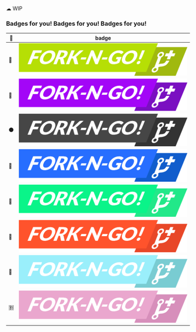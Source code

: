 ☁ WIP

### Badges for you! Badges for you! Badges for you!

| :wave: | badge |
| -- | ----- |
|:green_book: | ![avocado](badges/avocado.png)|
|:purple_heart: | ![bootstrap](badges/bootstrap_a_color_purple.png)|
|:black_circle: | ![charcoal](badges/charcoal.png)|
|:large_blue_diamond: | ![cobalt](badges/cobalt.png)|
|:tennis: | ![lime](badges/lime.png)|
|:japanese_goblin: | ![rouge](badges/rouge.png)|
|:gem: | ![sky](badges/sky.png)|
|:u5272: | ![charcoal](badges/sleeping_beautys_less_best_dress.png)|
